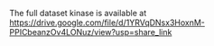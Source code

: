 The full dataset kinase is available at https://drive.google.com/file/d/1YRVqDNsx3HoxnM-PPICbeanzOv4LONuz/view?usp=share_link
